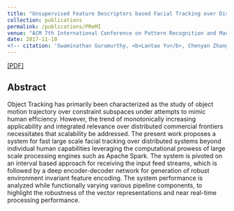 ```yaml
---
title: "Unsupervised Feature Descriptors based Facial Tracking over Distributed Geospatial Subspaces"
collection: publications
permalink: /publications/PReMI
venue: "ACM 7th International Conference on Pattern Recognition and Machine Intelligence"
date: 2017-11-10
<!-- citation: 'Swaminathan Gurumurthy, <b>Lantao Yu</b>, Chenyan Zhang, Yongchao Jin, Weiping Li, Xiaodong Zhang, Fei Fang. <i>ACM SIGCAS Conference on Computing and Sustainable Societies.</i> <b>COMPASS 2018</b>. -->'
---
```

[[PDF]](../files/PReMI.pdf)

## Abstract
Object Tracking has primarily been characterized as the study of object motion trajectory over constraint subspaces under attempts to mimic human efficiency. However, the trend of monotonically increasing applicability and integrated relevance over distributed commercial frontiers necessitates that scalability be addressed. The present work proposes a system for fast large scale facial tracking over distributed systems beyond individual human capabilities leveraging the computational prowess of large scale processing engines such as Apache Spark. The system is pivoted on an interval based approach for receiving the input feed streams, which is followed by a deep encoder-decoder network for generation of robust environment invariant feature encoding. The system performance is analyzed while functionally varying various pipeline components, to highlight the robustness of the vector representations and near real-time processing performance.
